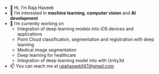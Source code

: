 - 👋 Hi, I’m Raja Haseeb
- 👀 I’m interested in **machine learning**, **computer vision** and **AI development**
- 🌱 I’m currently working on 
  * Integration of deep learning models into iOS devices and applications
  * Point Cloud classification, segmentation and registration with deep learning
  * Medical image segmentation
  * Deep learning for healthcare
  * Integration of deep learning model into with Unity3d
- 📫 You can reach me at rajahaseeb147@gmail.com

<!---
rajahaseeb147/rajahaseeb147 is a ✨ special ✨ repository because its `README.md` (this file) appears on your GitHub profile.
You can click the Preview link to take a look at your changes.
--->
